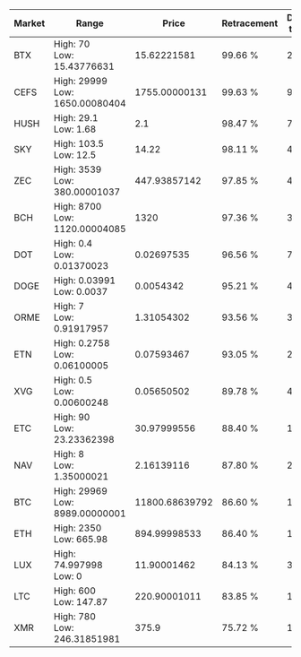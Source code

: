 | Market | Range | Price| Retracement | Doubles to 50% |
| --- | --- | --- | --- | --- |
| BTX | High: 70<br />Low: 15.43776631 | 15.62221581 | 99.66 % | 2.73 |
| CEFS | High: 29999<br />Low: 1650.00080404 | 1755.00000131 | 99.63 % | 9.02 |
| HUSH | High: 29.1<br />Low: 1.68 | 2.1 | 98.47 % | 7.33 |
| SKY | High: 103.5<br />Low: 12.5 | 14.22 | 98.11 % | 4.08 |
| ZEC | High: 3539<br />Low: 380.00001037 | 447.93857142 | 97.85 % | 4.37 |
| BCH | High: 8700<br />Low: 1120.00004085 | 1320 | 97.36 % | 3.72 |
| DOT | High: 0.4<br />Low: 0.01370023 | 0.02697535 | 96.56 % | 7.67 |
| DOGE | High: 0.03991<br />Low: 0.0037 | 0.0054342 | 95.21 % | 4.01 |
| ORME | High: 7<br />Low: 0.91917957 | 1.31054302 | 93.56 % | 3.02 |
| ETN | High: 0.2758<br />Low: 0.06100005 | 0.07593467 | 93.05 % | 2.22 |
| XVG | High: 0.5<br />Low: 0.00600248 | 0.05650502 | 89.78 % | 4.48 |
| ETC | High: 90<br />Low: 23.23362398 | 30.97999556 | 88.40 % | 1.83 |
| NAV | High: 8<br />Low: 1.35000021 | 2.16139116 | 87.80 % | 2.16 |
| BTC | High: 29969<br />Low: 8989.00000001 | 11800.68639792 | 86.60 % | 1.65 |
| ETH | High: 2350<br />Low: 665.98 | 894.99998533 | 86.40 % | 1.68 |
| LUX | High: 74.997998<br />Low: 0 | 11.90001462 | 84.13 % | 3.15 |
| LTC | High: 600<br />Low: 147.87 | 220.90001011 | 83.85 % | 1.69 |
| XMR | High: 780<br />Low: 246.31851981 | 375.9 | 75.72 % | 1.37 |
